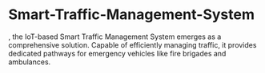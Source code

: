 # Smart-Traffic-Management-System
, the IoT-based Smart Traffic Management System emerges as a comprehensive solution. Capable of efficiently managing traffic, it provides dedicated pathways for emergency vehicles like fire brigades and ambulances. 
